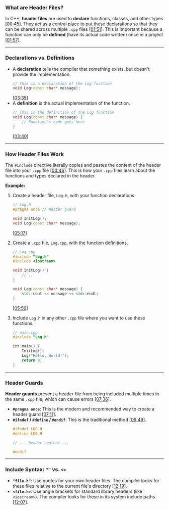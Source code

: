 ### What are Header Files?

In C++, **header files** are used to **declare** functions, classes, and other types \[[00:45](http://www.youtube.com/watch?v=9RJTQmK0YPI&t=45)\]. They act as a central place to put these declarations so that they can be shared across multiple `.cpp` files \[[01:51](http://www.youtube.com/watch?v=9RJTQmK0YPI&t=111)\]. This is important because a function can only be **defined** (have its actual code written) once in a project \[[01:57](http://www.youtube.com/watch?v=9RJTQmK0YPI&t=117)\].

-----

### Declarations vs. Definitions

  - A **declaration** tells the compiler that something exists, but doesn't provide the implementation.
    ```cpp
    // This is a declaration of the Log function
    void Log(const char* message);
    ```
    \[[03:35](http://www.youtube.com/watch?v=9RJTQmK0YPI&t=215)\]
  - A **definition** is the actual implementation of the function.
    ```cpp
    // This is the definition of the Log function
    void Log(const char* message) {
        // Function's code goes here
    }
    ```
    \[[03:40](http://www.youtube.com/watch?v=9RJTQmK0YPI&t=220)\]

-----

### How Header Files Work

The `#include` directive literally copies and pastes the content of the header file into your `.cpp` file \[[04:46](http://www.youtube.com/watch?v=9RJTQmK0YPI&t=286)\]. This is how your `.cpp` files learn about the functions and types declared in the header.

**Example:**

1.  Create a header file, `Log.h`, with your function declarations.

    ```cpp
    // Log.h
    #pragma once // Header guard

    void InitLog();
    void Log(const char* message);
    ```

    \[[05:17](http://www.youtube.com/watch?v=9RJTQmK0YPI&t=317)\]

2.  Create a `.cpp` file, `Log.cpp`, with the function definitions.

    ```cpp
    // Log.cpp
    #include "Log.h"
    #include <iostream>

    void InitLog() {
        // ...
    }

    void Log(const char* message) {
        std::cout << message << std::endl;
    }
    ```

    \[[05:59](http://www.youtube.com/watch?v=9RJTQmK0YPI&t=359)\]

3.  Include `Log.h` in any other `.cpp` file where you want to use these functions.

    ```cpp
    // main.cpp
    #include "Log.h"

    int main() {
        InitLog();
        Log("Hello, World!");
        return 0;
    }
    ```

-----

### Header Guards

**Header guards** prevent a header file from being included multiple times in the same `.cpp` file, which can cause errors \[[07:36](http://www.youtube.com/watch?v=9RJTQmK0YPI&t=456)\].

  - **`#pragma once`**: This is the modern and recommended way to create a header guard \[[07:11](http://www.youtube.com/watch?v=9RJTQmK0YPI&t=431)\].
  - **`#ifndef` / `#define` / `#endif`**: This is the traditional method \[[09:49](http://www.youtube.com/watch?v=9RJTQmK0YPI&t=589)\].
    ```cpp
    #ifndef LOG_H
    #define LOG_H

    // ... header content ...

    #endif
    ```

-----

### Include Syntax: `""` vs. `<>`

  - **`"file.h"`**: Use quotes for your own header files. The compiler looks for these files relative to the current file's directory \[[12:19](http://www.youtube.com/watch?v=9RJTQmK0YPI&t=739)\].
  - **`<file.h>`**: Use angle brackets for standard library headers (like `<iostream>`). The compiler looks for these in its system include paths \[[12:07](http://www.youtube.com/watch?v=9RJTQmK0YPI&t=727)\].

